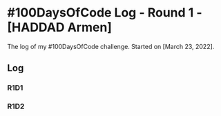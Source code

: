 # #100DaysOfCode Log - Round 1 - [HADDAD Armen]

The log of my #100DaysOfCode challenge. Started on [March 23, 2022].

## Log

### R1D1 


### R1D2
